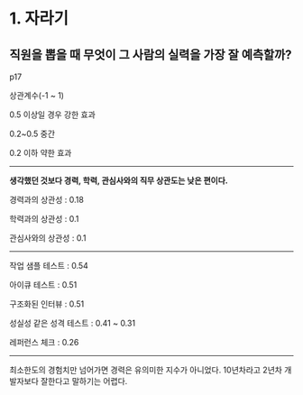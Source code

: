 # 1. 자라기

## 직원을 뽑을 때 무엇이 그 사람의 실력을 가장 잘 예측할까?

p17

상관계수(-1 ~ 1)

0.5 이상일 경우 강한 효과

0.2~0.5 중간

0.2 이하 약한 효과

---

**생각했던 것보다 경력, 학력, 관심사와의 직무 상관도는 낮은 편이다.**

경력과의 상관성 : 0.18

학력과의 상관성 : 0.1

관심사와의 상관성 : 0.1

---

작업 샘플 테스트 : 0.54

아이큐 테스트 : 0.51

구조화된 인터뷰 : 0.51

성실성 같은 성격 테스트 : 0.41 ~ 0.31

레퍼런스 체크 : 0.26

---

최소한도의 경험치만 넘어가면 경력은 유의미한 지수가 아니었다. 10년차라고 2년차 개발자보다 잘한다고 말하기는 어렵다.